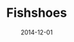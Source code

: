---
layout: post
title:  "Fishshoes"
date:   2014-12-01
categories: work
sub-cat: comissioned work
bg-color-1:	fa0028
bg-color-2: fa0028
img:
    - /img/fishshoes-01.jpg
    - /img/fishshoes-02.jpg
    - /img/fishshoes-03.jpg
    - /img/fishshoes-04.jpg
    - /img/fishshoes-05.jpg
collab: 
    - "client. Fishshoes"
txt:
---
